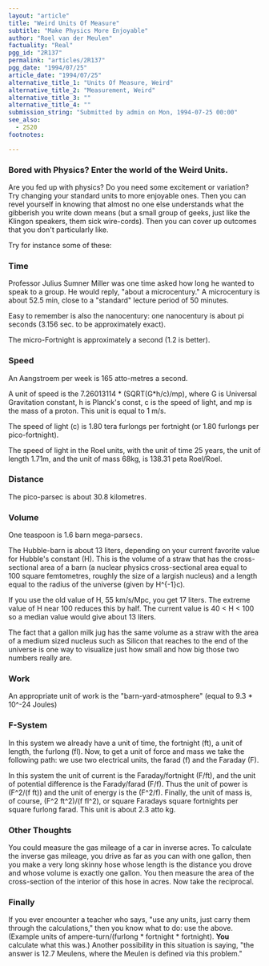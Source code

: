 ```yaml
---
layout: "article"
title: "Weird Units Of Measure"
subtitle: "Make Physics More Enjoyable"
author: "Roel van der Meulen"
factuality: "Real"
pgg_id: "2R137"
permalink: "articles/2R137"
pgg_date: "1994/07/25"
article_date: "1994/07/25"
alternative_title_1: "Units Of Measure, Weird"
alternative_title_2: "Measurement, Weird"
alternative_title_3: ""
alternative_title_4: ""
submission_string: "Submitted by admin on Mon, 1994-07-25 00:00"
see_also:
  - 2S20
footnotes: 

---
```

<div>
<h3>Bored with Physics? Enter the world of the Weird Units.</h3>
<p>Are you fed up with physics? Do you need some excitement or variation? Try changing your standard units to more enjoyable ones. Then you can revel yourself in knowing that almost no one else understands what the gibberish you write down means (but a small group of geeks, just like the Klingon speakers, them sick wire-cords). Then you can cover up outcomes that you don't particularly like.</p>
<p>Try for instance some of these:</p>
<h3>Time</h3>
<p>Professor Julius Sumner Miller was one time asked how long he wanted to speak to a group. He would reply, "about a microcentury." A microcentury is about 52.5 min, close to a "standard" lecture period of 50 minutes.</p>
<p>Easy to remember is also the nanocentury: one nanocentury is about pi seconds (3.156 sec. to be approximately exact).</p>
<p>The micro-Fortnight is approximately a second (1.2 is better).</p>
<h3>Speed</h3>
<p>An Aangstroem per week is 165 atto-metres a second.</p>
<p>A unit of speed is the 7.26013114 * (SQRT(G*h/c)/mp), where G is Universal Gravitation constant, h is Planck's const, c is the speed of light, and mp is the mass of a proton. This unit is equal to 1 m/s.</p>
<p>The speed of light (c) is 1.80 tera furlongs per fortnight (or 1.80 furlongs per pico-fortnight).</p>
<p>The speed of light in the Roel units, with the unit of time 25 years, the unit of length 1.71m, and the unit of mass 68kg, is 138.31 peta Roel/Roel.</p>
<h3>Distance</h3>
<p>The pico-parsec is about 30.8 kilometres.</p>
<h3>Volume</h3>
<p>One teaspoon is 1.6 barn mega-parsecs.</p>
<p>The Hubble-barn is about 13 liters, depending on your current favorite value for Hubble's constant (H). This is the volume of a straw that has the cross-sectional area of a barn (a nuclear physics cross-sectional area equal to 100 square femtometres, roughly the size of a largish nucleus) and a length equal to the radius of the universe (given by H^{-1}c).</p>
<p>If you use the old value of H, 55 km/s/Mpc, you get 17 liters. The extreme value of H near 100 reduces this by half. The current value is 40 &lt; H &lt; 100 so a median value would give about 13 liters.</p>
<p>The fact that a gallon milk jug has the same volume as a straw with the area of a medium sized nucleus such as Silicon that reaches to the end of the universe is one way to visualize just how small and how big those two numbers really are.</p>
<h3>Work</h3>
<p>An appropriate unit of work is the "barn-yard-atmosphere" (equal to 9.3 * 10^-24 Joules)</p>
<h3>F-System</h3>
<p>In this system we already have a unit of time, the fortnight (ft), a unit of length, the furlong (fl). Now, to get a unit of force and mass we take the following path: we use two electrical units, the farad (f) and the Faraday (F).</p>
<p>In this system the unit of current is the Faraday/fortnight (F/ft), and the unit of potential difference is the Farady/farad (F/f). Thus the unit of power is (F^2/(f ft)) and the unit of energy is the (F^2/f). Finally, the unit of mass is, of course, (F^2 ft^2)/(f fl^2), or square Faradays square fortnights per square furlong farad. This unit is about 2.3 atto kg.</p>
<h3>Other Thoughts</h3>
<p>You could measure the gas mileage of a car in inverse acres. To calculate the inverse gas mileage, you drive as far as you can with one gallon, then you make a very long skinny hose whose length is the distance you drove and whose volume is exactly one gallon. You then measure the area of the cross-section of the interior of this hose in acres. Now take the reciprocal.</p>
<h3>Finally</h3>
<p>If you ever encounter a teacher who says, "use any units, just carry them through the calculations," then you know what to do: use the above. (Example units of ampere-turn/(furlong * fortnight * fortnight). <strong>You</strong> calculate what this was.) Another possibility in this situation is saying, "the answer is 12.7 Meulens, where the Meulen is defined via this problem."</p>
</div>
